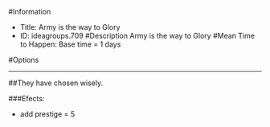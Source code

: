 #Information
 - Title: Army is the way to Glory
 - ID: ideagroups.709
#Description
Army is the way to Glory
#Mean Time to Happen:
Base time = 1 days

#Options

___
##They have chosen wisely.

###Efects:<ul><li>add prestige = 5</li></ul>
